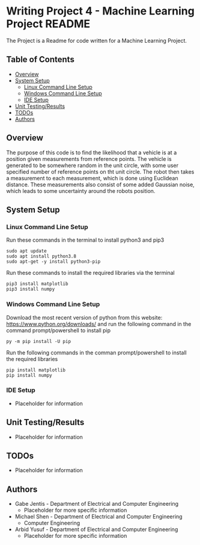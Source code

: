 # Writing Project 4 - Machine Learning Project README

The Project is a Readme for code written for a Machine Learning Project.

## Table of Contents
* [Overview](#overview)
* [System Setup](#system-setup)
    * [Linux Command Line Setup](#linux-command-line-setup)
    * [Windows Command Line Setup](#windows-command-line-setup)
    * [IDE Setup](#command-line-setup)
* [Unit Testing/Results](#unit-testing-and-results)
* [TODOs](#todos)
* [Authors](#authors)

## Overview

The purpose of this code is to find the likelihood that a vehicle is at a position given measurements from reference points. The vehicle is generated to be somewhere random in the unit circle, with some user specified number of reference points on tht unit circle. The robot then takes a measurement to each measurement, which is done using Euclidean distance. These measurements also consist of some added Gaussian noise, which leads to some uncertainty around the robots position.

## System Setup

### Linux Command Line Setup
Run these commands in the terminal to install python3 and pip3 
```
sudo apt update
sudo apt install python3.8
sudo apt-get -y install python3-pip
```
Run these commands to install the required libraries via the terminal
```
pip3 install matplotlib
pip3 install numpy
```

### Windows Command Line Setup

Download the most recent version of python from this website: https://www.python.org/downloads/ and run the following command in the command prompt/powershell to install pip
```
py -m pip install -U pip
```

Run the following commands in the comman prompt/powershell to install the required libraries
```
pip install matplotlib
pip install numpy
```

### IDE Setup
* Placeholder for information

## Unit Testing/Results
* Placeholder for information

## TODOs
* Placeholder for information

## Authors
* Gabe Jentis - Department of Electrical and Computer Engineering
  * Placeholder for more specific information
* Michael Shen - Department of Electrical and Computer Engineering
  * Computer Engineering
* Arbid Yusuf - Department of Electrical and Computer Engineering
  * Placeholder for more specific information
